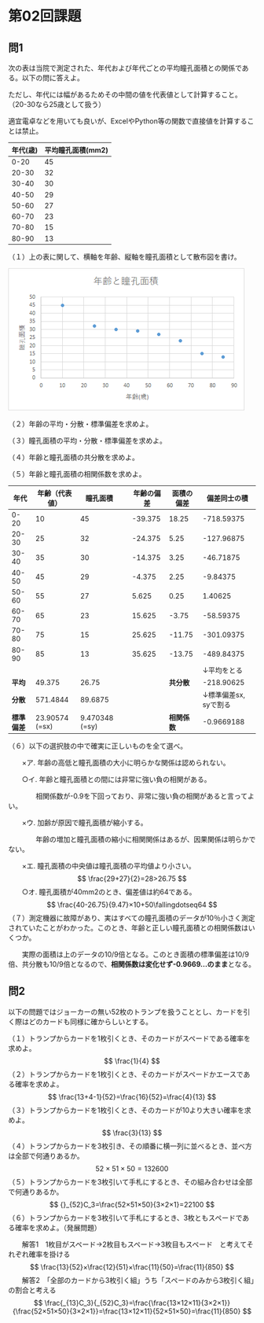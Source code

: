 # 第02回課題

## 問1

次の表は当院で測定された、年代および年代ごとの平均瞳孔面積との関係である。以下の問に答えよ。

ただし、年代には幅があるためその中間の値を代表値として計算すること。（20-30なら25歳として扱う）

適宜電卓などを用いても良いが、ExcelやPython等の関数で直接値を計算することは禁止。

| 年代(歳) | 平均瞳孔面積(mm2) |
| -------- | ----------------- |
| 0-20     | 45                |
| 20-30    | 32                |
| 30-40    | 30                |
| 40-50    | 29                |
| 50-60    | 27                |
| 60-70    | 23                |
| 70-80    | 15                |
| 80-90    | 13                |

（１）上の表に関して、横軸を年齢、縦軸を瞳孔面積として散布図を書け。

![image-20210108112801567](第02回課題解答.assets/image-20210108112801567.png)

（２）年齢の平均・分散・標準偏差を求めよ。

（３）瞳孔面積の平均・分散・標準偏差を求めよ。

（４）年齢と瞳孔面積の共分散を求めよ。

（５）年齢と瞳孔面積の相関係数を求めよ。

| 年代         | 年齢（代表値） | 瞳孔面積       |      | 年齢の偏差 | 面積の偏差   | 偏差同士の積          |
| ------------ | -------------- | -------------- | ---- | ---------- | ------------ | --------------------- |
| 0-20         | 10             | 45             |      | -39.375    | 18.25        | -718.59375            |
| 20-30        | 25             | 32             |      | -24.375    | 5.25         | -127.96875            |
| 30-40        | 35             | 30             |      | -14.375    | 3.25         | -46.71875             |
| 40-50        | 45             | 29             |      | -4.375     | 2.25         | -9.84375              |
| 50-60        | 55             | 27             |      | 5.625      | 0.25         | 1.40625               |
| 60-70        | 65             | 23             |      | 15.625     | -3.75        | -58.59375             |
| 70-80        | 75             | 15             |      | 25.625     | -11.75       | -301.09375            |
| 80-90        | 85             | 13             |      | 35.625     | -13.75       | -489.84375            |
|              |                |                |      |            |              | ↓平均をとる           |
| **平均**     | 49.375         | 26.75          |      |            | **共分散**   | -218.90625            |
| **分散**     | 571.4844       | 89.6875        |      |            |              | ↓標準偏差sx, syで割る |
| **標準偏差** | 23.90574 (=sx) | 9.470348 (=sy) |      |            | **相関係数** | -0.9669188            |



（６）以下の選択肢の中で確実に正しいものを全て選べ。

　　×ア. 年齢の高低と瞳孔面積の大小に明らかな関係は認められない。

　　○イ. 年齢と瞳孔面積との間には非常に強い負の相関がある。

　　　　相関係数が-0.9を下回っており、非常に強い負の相関があると言ってよい。

　　×ウ. 加齢が原因で瞳孔面積が縮小する。

　　　　年齢の増加と瞳孔面積の縮小に相関関係はあるが、因果関係は明らかでない。

　　×エ. 瞳孔面積の中央値は瞳孔面積の平均値より小さい。
$$
\frac{29+27}{2}=28>26.75
$$
　　○オ. 瞳孔面積が40mm2のとき、偏差値は約64である。
$$
\frac{40-26.75}{9.47}×10+50\fallingdotseq64
$$
（７）測定機器に故障があり、実はすべての瞳孔面積のデータが10％小さく測定されていたことがわかった。このとき、年齢と正しい瞳孔面積との相関係数はいくつか。

　　実際の面積は上のデータの10/9倍となる。このとき面積の標準偏差は10/9倍、共分散も10/9倍となるので、**相関係数は変化せず-0.9669...のまま**となる。





## 問2

以下の問題ではジョーカーの無い52枚のトランプを扱うこととし、カードを引く際はどのカードも同様に確からしいとする。

（１）トランプからカードを1枚引くとき、そのカードがスペードである確率を求めよ。
$$
\frac{1}{4}
$$
（２）トランプからカードを1枚引くとき、そのカードがスペードかエースである確率を求めよ。
$$
\frac{13+4-1}{52}=\frac{16}{52}=\frac{4}{13}
$$
（３）トランプからカードを1枚引くとき、そのカードが10より大きい確率を求めよ。
$$
\frac{3}{13}
$$
（４）トランプからカードを3枚引き、その順番に横一列に並べるとき、並べ方は全部で何通りあるか。
$$
52×51×50=132600
$$
（５）トランプからカードを3枚引いて手札にするとき、その組み合わせは全部で何通りあるか。
$$
{}_{52}C_3=\frac{52×51×50}{3×2×1}=22100
$$
（６）トランプからカードを3枚引いて手札にするとき、3枚ともスペードである確率を求めよ。（発展問題）

　　解答1　1枚目がスペード→2枚目もスペード→3枚目もスペード　と考えてそれぞれ確率を掛ける
$$
\frac{13}{52}×\frac{12}{51}×\frac{11}{50}=\frac{11}{850}
$$
　　解答2　「全部のカードから3枚引く組」うち「スペードのみから3枚引く組」の割合と考える
$$
\frac{_{13}C_3}{_{52}C_3}=\frac{\frac{13×12×11}{3×2×1}}{\frac{52×51×50}{3×2×1}}=\frac{13×12×11}{52×51×50}=\frac{11}{850}
$$